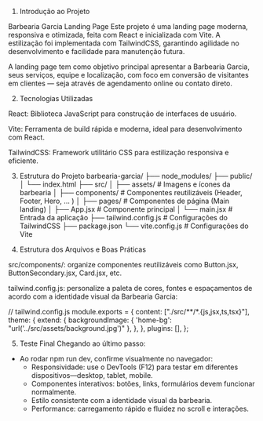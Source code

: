 1. Introdução ao Projeto

Barbearia Garcia Landing Page
Este projeto é uma landing page moderna, responsiva e otimizada, feita com React e inicializada com Vite. A estilização foi implementada com TailwindCSS, garantindo agilidade no desenvolvimento e facilidade para manutenção futura.

A landing page tem como objetivo principal apresentar a Barbearia Garcia, seus serviços, equipe e localização, com foco em conversão de visitantes em clientes — seja através de agendamento online ou contato direto.

2. Tecnologias Utilizadas

React: Biblioteca JavaScript para construção de interfaces de usuário.

Vite: Ferramenta de build rápida e moderna, ideal para desenvolvimento com React.

TailwindCSS: Framework utilitário CSS para estilização responsiva e eficiente.

3. Estrutura do Projeto
barbearia-garcia/
├── node_modules/
├── public/
│   └── index.html
├── src/
│   ├── assets/           # Imagens e ícones da barbearia
│   ├── components/       # Componentes reutilizáveis (Header, Footer, Hero, ... )
│   ├── pages/            # Componentes de página (Main landing)
│   ├── App.jsx           # Componente principal
│   └── main.jsx          # Entrada da aplicação
├── tailwind.config.js    # Configurações do TailwindCSS
├── package.json
└── vite.config.js        # Configurações do Vite

4. Estrutura dos Arquivos e Boas Práticas

src/components/: organize componentes reutilizáveis como Button.jsx, ButtonSecondary.jsx, Card.jsx, etc.

tailwind.config.js: personalize a paleta de cores, fontes e espaçamentos de acordo com a identidade visual da Barbearia Garcia:

// tailwind.config.js
module.exports = {
  content: ["./src/**/*.{js,jsx,ts,tsx}"],
  theme: {
    extend: {
      backgroundImage: {
        'home-bg': "url('../src/assets/background.jpg')"
      },
    },
  },
  plugins: [],
};

5. Teste Final
Chegando ao último passo:

- Ao rodar npm run dev, confirme visualmente no navegador:
    - Responsividade: use o DevTools (F12) para testar em diferentes dispositivos—desktop, tablet, mobile.  
    - Componentes interativos: botões, links, formulários devem funcionar normalmente.
    - Estilo consistente com a identidade visual da barbearia.
    - Performance: carregamento rápido e fluidez no scroll e interações.